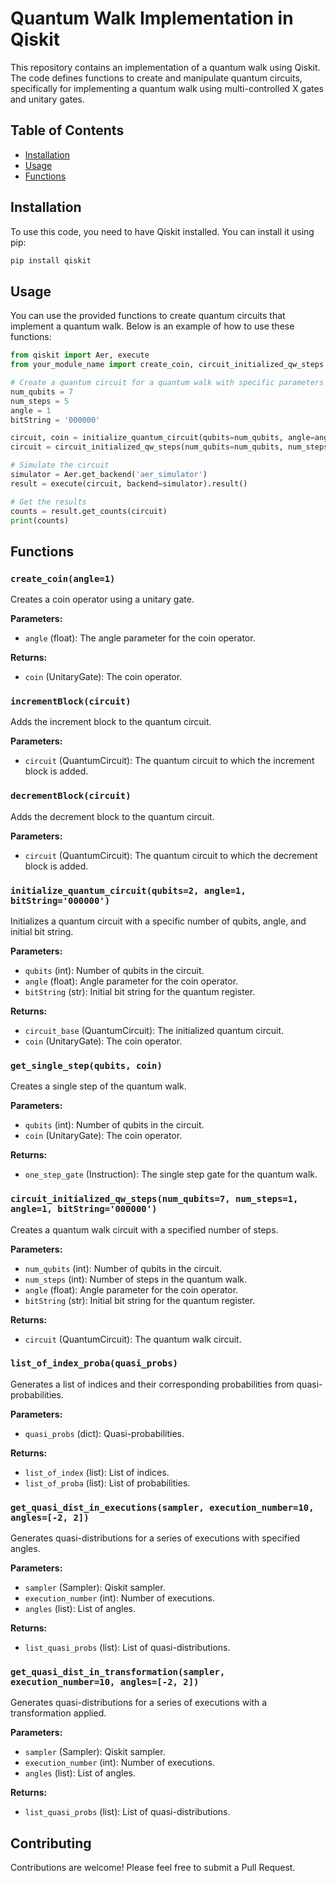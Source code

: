 # Quantum Walk Implementation in Qiskit

This repository contains an implementation of a quantum walk using Qiskit. The code defines functions to create and manipulate quantum circuits, specifically for implementing a quantum walk using multi-controlled X gates and unitary gates.

## Table of Contents

- [Installation](#installation)
- [Usage](#usage)
- [Functions](#functions)

## Installation

To use this code, you need to have Qiskit installed. You can install it using pip:

```bash
pip install qiskit
```

## Usage

You can use the provided functions to create quantum circuits that implement a quantum walk. Below is an example of how to use these functions:

```python
from qiskit import Aer, execute
from your_module_name import create_coin, circuit_initialized_qw_steps

# Create a quantum circuit for a quantum walk with specific parameters
num_qubits = 7
num_steps = 5
angle = 1
bitString = '000000'

circuit, coin = initialize_quantum_circuit(qubits=num_qubits, angle=angle, bitString=bitString)
circuit = circuit_initialized_qw_steps(num_qubits=num_qubits, num_steps=num_steps, angle=angle, bitString=bitString)

# Simulate the circuit
simulator = Aer.get_backend('aer_simulator')
result = execute(circuit, backend=simulator).result()

# Get the results
counts = result.get_counts(circuit)
print(counts)
```

## Functions

### `create_coin(angle=1)`

Creates a coin operator using a unitary gate.

**Parameters:**
- `angle` (float): The angle parameter for the coin operator.

**Returns:**
- `coin` (UnitaryGate): The coin operator.

### `incrementBlock(circuit)`

Adds the increment block to the quantum circuit.

**Parameters:**
- `circuit` (QuantumCircuit): The quantum circuit to which the increment block is added.

### `decrementBlock(circuit)`

Adds the decrement block to the quantum circuit.

**Parameters:**
- `circuit` (QuantumCircuit): The quantum circuit to which the decrement block is added.

### `initialize_quantum_circuit(qubits=2, angle=1, bitString='000000')`

Initializes a quantum circuit with a specific number of qubits, angle, and initial bit string.

**Parameters:**
- `qubits` (int): Number of qubits in the circuit.
- `angle` (float): Angle parameter for the coin operator.
- `bitString` (str): Initial bit string for the quantum register.

**Returns:**
- `circuit_base` (QuantumCircuit): The initialized quantum circuit.
- `coin` (UnitaryGate): The coin operator.

### `get_single_step(qubits, coin)`

Creates a single step of the quantum walk.

**Parameters:**
- `qubits` (int): Number of qubits in the circuit.
- `coin` (UnitaryGate): The coin operator.

**Returns:**
- `one_step_gate` (Instruction): The single step gate for the quantum walk.

### `circuit_initialized_qw_steps(num_qubits=7, num_steps=1, angle=1, bitString='000000')`

Creates a quantum walk circuit with a specified number of steps.

**Parameters:**
- `num_qubits` (int): Number of qubits in the circuit.
- `num_steps` (int): Number of steps in the quantum walk.
- `angle` (float): Angle parameter for the coin operator.
- `bitString` (str): Initial bit string for the quantum register.

**Returns:**
- `circuit` (QuantumCircuit): The quantum walk circuit.

### `list_of_index_proba(quasi_probs)`

Generates a list of indices and their corresponding probabilities from quasi-probabilities.

**Parameters:**
- `quasi_probs` (dict): Quasi-probabilities.

**Returns:**
- `list_of_index` (list): List of indices.
- `list_of_proba` (list): List of probabilities.

### `get_quasi_dist_in_executions(sampler, execution_number=10, angles=[-2, 2])`

Generates quasi-distributions for a series of executions with specified angles.

**Parameters:**
- `sampler` (Sampler): Qiskit sampler.
- `execution_number` (int): Number of executions.
- `angles` (list): List of angles.

**Returns:**
- `list_quasi_probs` (list): List of quasi-distributions.

### `get_quasi_dist_in_transformation(sampler, execution_number=10, angles=[-2, 2])`

Generates quasi-distributions for a series of executions with a transformation applied.

**Parameters:**
- `sampler` (Sampler): Qiskit sampler.
- `execution_number` (int): Number of executions.
- `angles` (list): List of angles.

**Returns:**
- `list_quasi_probs` (list): List of quasi-distributions.

## Contributing

Contributions are welcome! Please feel free to submit a Pull Request.
